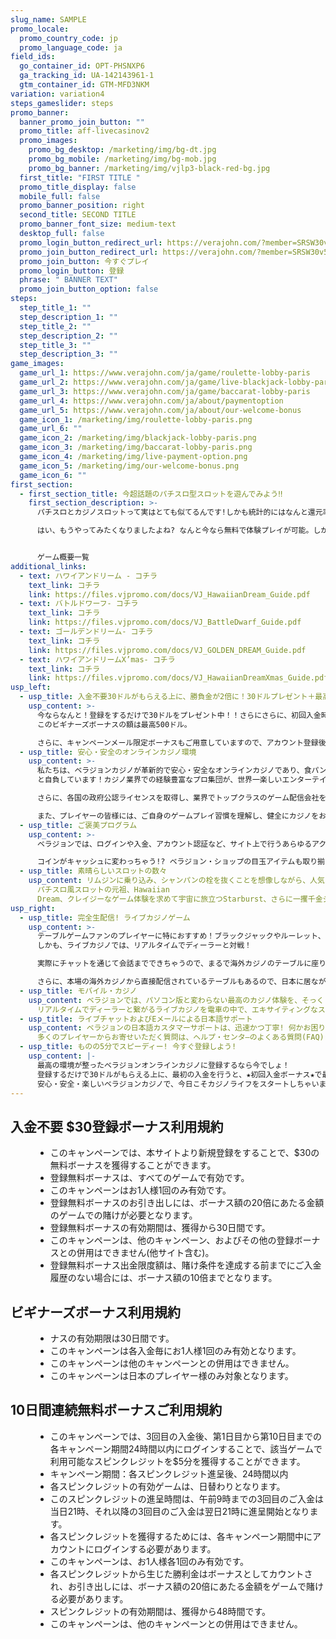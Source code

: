 ```yaml
---
slug_name: SAMPLE
promo_locale:
  promo_country_code: jp
  promo_language_code: ja
field_ids:
  go_container_id: OPT-PHSNXP6
  ga_tracking_id: UA-142143961-1
  gtm_container_id: GTM-MFD3NKM
variation: variation4
steps_gameslider: steps
promo_banner:
  banner_promo_join_button: ""
  promo_title: aff-livecasinov2
  promo_images:
    promo_bg_desktop: /marketing/img/bg-dt.jpg
    promo_bg_mobile: /marketing/img/bg-mob.jpg
    promo_bg_banner: /marketing/img/vjlp3-black-red-bg.jpg
  first_title: "FIRST TITLE "
  promo_title_display: false
  mobile_full: false
  promo_banner_position: right
  second_title: SECOND TITLE
  promo_banner_font_size: medium-text
  desktop_full: false
  promo_login_button_redirect_url: https://verajohn.com/?member=SRSW30v56&profile=DZpvIjV#join
  promo_join_button_redirect_url: https://verajohn.com/?member=SRSW30v56&profile=DZpvIjV#join
  promo_join_button: 今すぐプレイ
  promo_login_button: 登録
  phrase: " BANNER TEXT"
  promo_join_button_option: false
steps:
  step_title_1: ""
  step_description_1: ""
  step_title_2: ""
  step_description_2: ""
  step_title_3: ""
  step_description_3: ""
game_images:
  game_url_1: https://www.verajohn.com/ja/game/roulette-lobby-paris
  game_url_2: https://www.verajohn.com/ja/game/live-blackjack-lobby-paris
  game_url_3: https://www.verajohn.com/ja/game/baccarat-lobby-paris
  game_url_4: https://www.verajohn.com/ja/about/paymentoption
  game_url_5: https://www.verajohn.com/ja/about/our-welcome-bonus
  game_icon_1: /marketing/img/roulette-lobby-paris.png
  game_url_6: ""
  game_icon_2: /marketing/img/blackjack-lobby-paris.png
  game_icon_3: /marketing/img/baccarat-lobby-paris.png
  game_icon_4: /marketing/img/live-payment-option.png
  game_icon_5: /marketing/img/our-welcome-bonus.png
  game_icon_6: ""
first_section:
  - first_section_title: 今超話題のパチスロ型スロットを遊んでみよう‼
    first_section_description: >-
      パチスロとカジノスロットって実はとても似てるんです!しかも統計的にはなんと還元率はパチンコ、パチスロよりもはるかに高い！?パチスロの一般的な還元率は約80%と言われています。カジノスロットだとなんと最低でも「95％」はあるんです‼

      はい、もうやってみたくなりましたよね? なんと今なら無料で体験プレイが可能。しかもパチスロでもおなじみなゲーム概要がこの下からすべてチェックすることができちゃいます！


      ゲーム概要一覧
additional_links:
  - text: ハワイアンドリーム - コチラ
    text_link: コチラ
    link: https://files.vjpromo.com/docs/VJ_HawaiianDream_Guide.pdf
  - text: バトルドワーフ- コチラ
    text_link: コチラ
    link: https://files.vjpromo.com/docs/VJ_BattleDwarf_Guide.pdf
  - text: ゴールデンドリーム- コチラ
    text_link: コチラ
    link: https://files.vjpromo.com/docs/VJ_GOLDEN_DREAM_Guide.pdf
  - text: ハワイアンドリームX’mas- コチラ
    text_link: コチラ
    link: https://files.vjpromo.com/docs/VJ_HawaiianDreamXmas_Guide.pdf
usp_left:
  - usp_title: 入金不要30ドルがもらえる上に、勝負金が2倍に！30ドルプレゼント＋最高500ドルの初回入金ボーナスでお得にプレイ♪
    usp_content: >-
      今ならなんと！登録をするだけで30ドルをプレゼント中！！さらにさらに、初回入金時には、軍資金が2倍になる★ビギナーズボーナス★がお待ちしています！
      このビギナーズボーナスの額は最高500ドル。

      さらに、キャンペーンメール限定ボーナスもご用意していますので、アカウント登録後、キャンペーンメールの配信設定をオンにすることをお忘れなく♪
  - usp_title: 安心・安全のオンラインカジノ環境
    usp_content: >-
      私たちは、ベラジョンカジノが革新的で安心・安全なオンラインカジノであり、食パン以来の大発明!
      と自負しています！カジノ業界での経験豊富なプロ集団が、世界一楽しいエンターテイメントをお届けすることを目標に掲げて、日々最高のカジノ体験をお届け！

      さらに、各国の政府公認ライセンスを取得し、業界でトップクラスのゲーム配信会社を導入。さらに、カジノで遊べる製品は、ランダム・ナンバー・ジェネレーターと呼ばれる、ゲーム結果をランダムに生成するシステムを利用しており、ゲームの公平性も第三者機関によって保証されています。

      また、プレイヤーの皆様には、ご自身のゲームプレイ習慣を理解し、健全にカジノをお楽しみいただきたいと思っています。当サイトでご利用いただける「自己規制」ページでは、サイトへのアクセス制限や入金に上限を設定することが可能です。安心・安全・楽しくカジノライフを始めちゃおう！
  - usp_title: ご褒美プログラム
    usp_content: >-
      ベラジョンでは、ログインや入金、アカウント認証など、サイト上で行うあらゆるアクションにより、ご褒美がもらえます。これらのご褒美は、ベラジョン・ショップでお得なアイテムを購入するのに使用できる、コインとして獲得できます。コインが増えるとレベルも更新され、入金ボーナス、フリースピン、特定のゲームで利用できるボーナスなどといったアイテムの購入が可能。期間限定アイテムやお得なアイテム盛りだくさん！

      コインがキャッシュに変わっちゃう!? ベラジョン・ショップの目玉アイテムも取り揃えていますので、ぜひご利用ください♪
  - usp_title: 素晴らしいスロットの数々
    usp_content: リムジンに乗り込み、シャンパンの栓を抜くことを想像しながら、人気スロットゲームをプレイし始めませんか?!
      パチスロ風スロットの元祖、Hawaiian
      Dream、クレイジーなゲーム体験を求めて宇宙に旅立つStarburst、さらに一攫千金ジャックポットゲームをプレイしたりして、お気に入りゲームを見つけてみてください！もちろん、パソコン、モバイルなど、利用端末に関わらず、最高のゲームをお楽しみいただけます！
usp_right:
  - usp_title: 完全生配信! ライブカジノゲーム
    usp_content: >-
      テーブルゲームファンのプレイヤーに特におすすめ！ブラックジャックやルーレット、バカラやビデオポーカーなど、バライティ豊かなゲームが盛りだくさん!
      しかも、ライブカジノでは、リアルタイムでディーラーと対戦！

      実際にチャットを通じて会話までできちゃうので、まるで海外カジノのテーブルに座り、実際にディーラーと対戦してるかのような感覚です！

      さらに、本場の海外カジノから直接配信されているテーブルもあるので、日本に居ながらにして本場カジノがお手軽に体験できちゃう、オンラインカジノならではのライブゲームはクセになること間違いなし！
  - usp_title: モバイル・カジノ
    usp_content: ベラジョンでは、パソコン版と変わらない最高のカジノ体験を、そっくりそのままモバイル版でもお楽しみいただけます!
      リアルタイムでディーラーと繋がるライブカジノを電車の中で、エキサイティングなスロットゲームを外出中に、いつでもどこでもお好きなゲームを快適な環境で遊べるのが、ベラジョンのモバイル・カジノです！
  - usp_title: ライブチャットおよびEメールによる日本語サポート
    usp_content: ベラジョンの日本語カスタマーサポートは、迅速かつ丁寧! 何かお困りのことがありましたら、お気軽にお問い合わせください♪
      多くのプレイヤーからお寄せいただく質問は、ヘルプ・センタ―のよくある質問(FAQ)または「ヘルプ」よりご確認いただけます。
  - usp_title: ものの5分でスピーディー! 今すぐ登録しよう!
    usp_content: |-
      最高の環境が整ったベラジョンオンラインカジノに登録するなら今でしょ！
      登録するだけで30ドルがもらえる上に、最初の入金を行うと、★初回入金ボーナス★で最大$ 500プレゼント！ゲームの軍資金が一気に2倍になります。
      安心・安全・楽しいベラジョンカジノで、今日こそカジノライフをスタートしちゃいましょう! グッドラック
---
```

<dl>
  <h2>入金不要 $30登録ボーナス利用規約</h2>
  <dd>
    <ul>
      <li>このキャンペーンでは、本サイトより新規登録をすることで、$30の無料ボーナスを獲得することができます。</li>
      <li>登録無料ボーナスは、すべてのゲームで有効です。</li>
      <li>このキャンペーンはお1人様1回のみ有効です。</li>
      <li>登録無料ボーナスのお引き出しには、ボーナス額の20倍にあたる金額のゲームでの賭けが必要となります。</li>
      <li>登録無料ボーナスの有効期間は、獲得から30日間です。</li>
      <li>このキャンペーンは、他のキャンペーン、およびその他の登録ボーナスとの併用はできません(他サイト含む)。</li>
      <li>登録無料ボーナス出金限度額は、賭け条件を達成する前までにご入金履歴のない場合には、ボーナス額の10倍までとなります。</li>
    </ul>
  </dd>
</dl>
<dl>
  <h2>ビギナーズボーナス利用規約</h2>
  <dd>
    <ul>
      <li>ナスの有効期限は30日間です。</li>
      <li>このキャンペーンは各入金毎にお1人様1回のみ有効となります。</li>
      <li>このキャンペーンは他のキャンペーンとの併用はできません。</li>
      <li>このキャンペーンは日本のプレイヤー様のみ対象となります。</li>
    </ul>
  </dd>
</dl>
<dl>
  <h2>10日間連続無料ボーナスご利用規約</h2>
  <dd>
    <ul>
      <li>このキャンペーンでは、3回目の入金後、第1日目から第10日目までの各キャンペーン期間24時間以内にログインすることで、該当ゲームで利用可能なスピンクレジットを$5分を獲得することができます。</li>
      <li>キャンペーン期間：各スピンクレジット進呈後、24時間以内</li>
      <li>各スピンクレジットの有効ゲームは、日替わりとなります。</li>
      <li>このスピンクレジットの進呈時間は、午前9時までの3回目のご入金は当日21時、それ以降の3回目のご入金は翌日21時に進呈開始となります。</li>
      <li>各スピンクレジットを獲得するためには、各キャンペーン期間中にアカウントにログインする必要があります。</li>
      <li>このキャンペーンは、お1人様各1回のみ有効です。</li>
      <li>各スピンクレジットから生じた勝利金はボーナスとしてカウントされ、お引き出しには、ボーナス額の20倍にあたる金額をゲームで賭ける必要があります。</li>
      <li>スピンクレジットの有効期間は、獲得から48時間です。</li>
      <li>このキャンペーンは、他のキャンペーンとの併用はできません。</li>
    </ul>
  </dd>
</dl>
